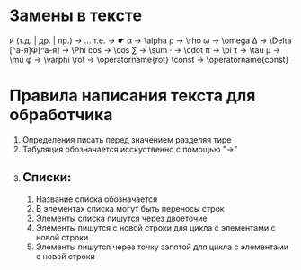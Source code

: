 # Замены в тексте

и (т.д. | др. | пр.) -> …
т.е. -> ☛
α -> \alpha
ρ -> \rho
ω -> \omega
Δ -> \Delta
[^а-я]Ф[^а-я] -> \Phi
cos -> \cos
∑ -> \sum
· -> \cdot
π -> \pi
τ -> \tau
μ -> \mu
φ -> \varphi
\rot -> \operatorname{rot}
\const -> \operatorname{const}

# Правила написания текста для обработчика
1. Определения писать перед значением разделяя тире
1. Табуляция обозначается исскуственно с помощью "->"
1. ## Списки:
   1. Название списка обозначается
   1. В элементах списка могут быть переносы строк
   1. Элементы списка пишутся через двоеточие
   1. Элементы пишутся с новой строки для цикла с элементами с новой строки
   1. Элементы пишутся через точку запятой для цикла с элементами с новой строки
